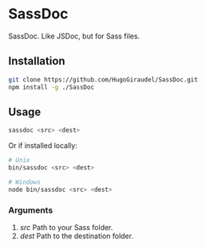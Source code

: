 # SassDoc

SassDoc. Like JSDoc, but for Sass files.

## Installation

```sh
git clone https://github.com/HugoGiraudel/SassDoc.git
npm install -g ./SassDoc
```

## Usage

```sh
sassdoc <src> <dest>
```

Or if installed locally:

```sh
# Unix
bin/sassdoc <src> <dest>

# Windows
node bin/sassdoc <src> <dest>
```

### Arguments

1. *src* Path to your Sass folder.
1. *dest* Path to the destination folder.

